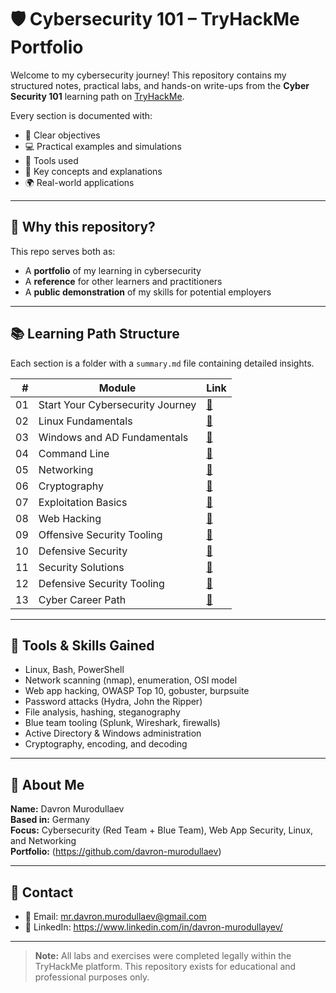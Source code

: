 # 🛡️ Cybersecurity 101 – TryHackMe Portfolio

Welcome to my cybersecurity journey! This repository contains my structured notes, practical labs, and hands-on write-ups from the **Cyber Security 101** learning path on [TryHackMe](https://tryhackme.com/).

Every section is documented with:
- 🧭 Clear objectives
- 💻 Practical examples and simulations
- 🧰 Tools used
- 📝 Key concepts and explanations
- 🌍 Real-world applications

---

## 🚀 Why this repository?

This repo serves both as:
- A **portfolio** of my learning in cybersecurity
- A **reference** for other learners and practitioners
- A **public demonstration** of my skills for potential employers

---

## 📚 Learning Path Structure

Each section is a folder with a `summary.md` file containing detailed insights.

| # | Module | Link |
|--:|--------|------|
| 01 | Start Your Cybersecurity Journey | [📂](./01-start-your-cybersecurity-journey/summary.md) |
| 02 | Linux Fundamentals              | [📂](./02-linux-fundamentals/summary.md) |
| 03 | Windows and AD Fundamentals     | [📂](./03-windows-and-ad-fundamentals/summary.md) |
| 04 | Command Line                    | [📂](./04-command-line/summary.md) |
| 05 | Networking                      | [📂](./05-networking/summary.md) |
| 06 | Cryptography                    | [📂](./06-cryptography/summary.md) |
| 07 | Exploitation Basics             | [📂](./07-exploitation-basics/summary.md) |
| 08 | Web Hacking                     | [📂](./08-web-hacking/summary.md) |
| 09 | Offensive Security Tooling     | [📂](./09-offensive-security-tooling/summary.md) |
| 10 | Defensive Security              | [📂](./10-defensive-security/summary.md) |
| 11 | Security Solutions              | [📂](./11-security-solutions/summary.md) |
| 12 | Defensive Security Tooling     | [📂](./12-defensive-security-tooling/summary.md) |
| 13 | Cyber Career Path               | [📂](./13-cyber-career-path/summary.md) |

---

## 🧠 Tools & Skills Gained

- Linux, Bash, PowerShell
- Network scanning (nmap), enumeration, OSI model
- Web app hacking, OWASP Top 10, gobuster, burpsuite
- Password attacks (Hydra, John the Ripper)
- File analysis, hashing, steganography
- Blue team tooling (Splunk, Wireshark, firewalls)
- Active Directory & Windows administration
- Cryptography, encoding, and decoding

---

## 📌 About Me

**Name:** Davron Murodullaev  
**Based in:** Germany  
**Focus:** Cybersecurity (Red Team + Blue Team), Web App Security, Linux, and Networking  
**Portfolio:** (https://github.com/davron-murodullaev)

---

## 📨 Contact

- 📧 Email: mr.davron.murodullaev@gmail.com
- 💼 LinkedIn: https://www.linkedin.com/in/davron-murodullayev/

---

> **Note:** All labs and exercises were completed legally within the TryHackMe platform. This repository exists for educational and professional purposes only.


